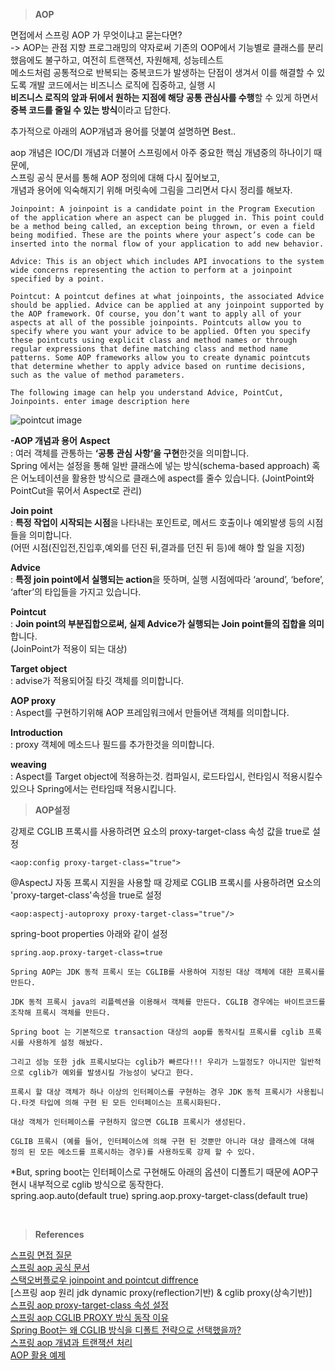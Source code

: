 
>**AOP**

면접에서 스프링 AOP 가 무엇이냐고 묻는다면?  
->  AOP는 관점 지향 프로그래밍의 약자로써 기존의 OOP에서 기능별로 클래스를 분리했음에도 불구하고, 여전히 트랜잭션, 자원해제, 성능테스트  
메소드처럼 공통적으로 반복되는 중복코드가 발생하는 단점이 생겨서 이를 해결할 수 있도록 개발 코드에서는 비즈니스 로직에 집중하고, 실행 시  
**비즈니스 로직의 앞과 뒤에서 원하는 지점에 해당 공통 관심사를 수행**할 수 있게 하면서 **중복 코드를 줄일 수 있는 방식**이라고 답한다.  

추가적으로 아래의 AOP개념과 용어를 덧붙여 설명하면 Best..  

aop 개념은 IOC/DI 개념과 더불어 스프링에서 아주 중요한 핵심 개념중의 하나이기 때문에,    
스프링 공식 문서를 통해 AOP 정의에 대해 다시 짚어보고,  
개념과 용어에 익숙해지기 위해 머릿속에 그림을 그리면서 다시 정리를 해보자.  

```
Joinpoint: A joinpoint is a candidate point in the Program Execution of the application where an aspect can be plugged in. This point could be a method being called, an exception being thrown, or even a field being modified. These are the points where your aspect’s code can be inserted into the normal flow of your application to add new behavior.

Advice: This is an object which includes API invocations to the system wide concerns representing the action to perform at a joinpoint specified by a point.

Pointcut: A pointcut defines at what joinpoints, the associated Advice should be applied. Advice can be applied at any joinpoint supported by the AOP framework. Of course, you don’t want to apply all of your aspects at all of the possible joinpoints. Pointcuts allow you to specify where you want your advice to be applied. Often you specify these pointcuts using explicit class and method names or through regular expressions that define matching class and method name patterns. Some AOP frameworks allow you to create dynamic pointcuts that determine whether to apply advice based on runtime decisions, such as the value of method parameters.

The following image can help you understand Advice, PointCut, Joinpoints. enter image description here
```
![pointcut image](https://i.stack.imgur.com/J7Hrh.png)  



**-AOP 개념과 용어**
**Aspect**	
: 여러 객체를 관통하는 **‘공통 관심 사항’을 구현**한것을 의미합니다.  
Spring 에서는 설정을 통해 일반 클래스에 넣는 방식(schema-based approach) 혹은 어노테이션을 활용한 방식으로 클래스에 aspect를 줄수 있습니다.  (JointPoint와 PointCut을 묶어서 Aspect로 관리)  

**Join point**  
: **특정 작업이 시작되는 시점**을 나타내는 포인트로, 메서드 호출이나 예외발생 등의 시점들을 의미합니다.  
(어떤 시점(진입전,진입후,예외를 던진 뒤,결과를 던진 뒤 등)에 해야 할 일을 지정)  

**Advice**  
: **특정 join point에서 실행되는 action**을 뜻하며, 실행 시점에따라 ‘around’, ‘before’, ‘after’의 타입들을 가지고 있습니다.  

**Pointcut**	
: **Join point의 부분집합으로써, 실제 Advice가 실행되는 Join point들의 집합을 의미**합니다.  
(JoinPoint가 적용이 되는 대상)  

**Target object**	 
: advise가 적용되어질 타깃 객체를 의미합니다.  

**AOP proxy**  
: Aspect를 구현하기위해 AOP 프레임워크에서 만들어낸 객체를 의미합니다.  

**Introduction**  
: proxy 객체에 메소드나 필드를 추가한것을 의미합니다.  

**weaving**  
: Aspect를 Target object에 적용하는것. 컴파일시, 로드타입시, 런타임시 적용시킬수 있으나 Spring에서는 런타임때 적용시킵니다.  


>**AOP설정**  

강제로 CGLIB 프록시를 사용하려면 요소의 proxy-target-class 속성 값을 true로 설정
```
<aop:config proxy-target-class="true">
```

@AspectJ 자동 프록시 지원을 사용할 때 강제로 CGLIB 프록시를 사용하려면 요소의 'proxy-target-class'속성을 true로 설정
```
<aop:aspectj-autoproxy proxy-target-class="true"/>  
```

spring-boot properties 아래와 같이 설정
```
spring.aop.proxy-target-class=true
```

```
Spring AOP는 JDK 동적 프록시 또는 CGLIB를 사용하여 지정된 대상 객체에 대한 프록시를 만든다.

JDK 동적 프록시 java의 리플렉션을 이용해서 객체를 만든다. CGLIB 경우에는 바이트코드를 조작해 프록시 객체를 만든다.

Spring boot 는 기본적으로 transaction 대상의 aop를 동작시킬 프록시를 cglib 프록시를 사용하게 설정 해놨다.

그리고 성능 또한 jdk 프록시보다는 cglib가 빠르다!!! 우리가 느낄정도? 아니지만 일반적으로 cglib가 예외를 발생시킬 가능성이 낮다고 한다.

프록시 할 대상 객체가 하나 이상의 인터페이스를 구현하는 경우 JDK 동적 프록시가 사용됩니다.타겟 타입에 의해 구현 된 모든 인터페이스는 프록시화된다.

대상 객체가 인터페이스를 구현하지 않으면 CGLIB 프록시가 생성된다.

CGLIB 프록시 (예를 들어, 인터페이스에 의해 구현 된 것뿐만 아니라 대상 클래스에 대해 정의 된 모든 메소드를 프록시하는 경우)를 사용하도록 강제 할 수 있다.
```

*But, spring boot는 인터페이스로 구현해도 아래의 옵션이 디폴트기 때문에 AOP구현시 내부적으로 cglib 방식으로 동작한다.  
spring.aop.auto(default true) 
spring.aop.proxy-target-class(default true)  


<br/>

>**References**  

[스프링 면접 질문](https://kim6394.tistory.com/161)  
[스프링 aop 공식 문서](https://docs.spring.io/spring-framework/docs/current/reference/html/core.html#aop)  
[스택오버플로우 joinpoint and pointcut diffrence](https://stackoverflow.com/questions/15447397/spring-aop-whats-the-difference-between-joinpoint-and-pointcut)  
[스프링 aop 원리 jdk dynamic proxy(reflection기반) & cglib proxy(상속기반)]  
[스프링 aop proxy-target-class 속성 설정](https://seungwoo0429.tistory.com/26)  
[스프링 aop CGLIB PROXY 방식 동작 이유](https://multifrontgarden.tistory.com/282)  
[Spring Boot는 왜 CGLIB 방식을 디폴트 전략으로 선택했을까?](http://wonwoo.ml/index.php/post/1708)  
[스프링 aop 개념과 트랜잭션 처리](https://goodncuteman.tistory.com/25)  
[AOP 활용 예제](https://chinggin.tistory.com/516)  
